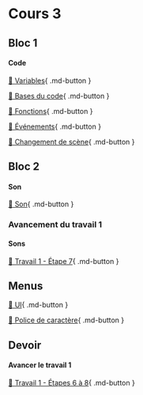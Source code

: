 # Cours 3
## Bloc 1
 
#### Code
[📝 Variables](./code/variables.md){ .md-button }          

[📝 Bases du code](./code/base.md){ .md-button }       

[📝 Fonctions](./code/fonctions.md){ .md-button }     

[📝 Événements](./code/evenements.md){ .md-button }      

[📝 Changement de scène](./code/changement_scene.md){ .md-button }      



## Bloc 2
#### Son
[📝 Son](./unity/son.md){ .md-button }   

### Avancement du travail 1
#### Sons
[💼 Travail 1 - Étape 7](https://tim-montmorency.com/compendium/582-401-realite-mixte/consignes/travail1-son.html){ .md-button }     

       
## Menus
[📝 UI](./unity/UI.md){ .md-button }    

[📝 Police de caractère](./unity/font.md){ .md-button }


## Devoir 
#### Avancer le travail 1
[💼 Travail 1 - Étapes 6 à 8](https://tim-montmorency.com/compendium/582-401-realite-mixte/consignes/travail1){ .md-button }   
